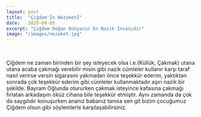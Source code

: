 ```yaml
---
layout: post
title:  "Çiğdem'İn Nezaketİ"
date:   2020-09-05
excerpt: "Çiğdem Doğan Dünyanın En Nazik İnsanıdır"
image: "/images/nezaket.jpg"
---
```


<br />

Çiğdem ne zaman birinden bir şey isteyecek olsa i.e.(Küllük, Çakmak) utana utana acaba çakmağı verebilir misin gibi nazik cümleler kullanır karşı taraf nasıl verirse versin sigarasını yakmadan önce teşekkür ederim, yaktıktan sonrada çok teşekkür ederim  gibi cümleler kullanmaktadır aşırı nazik bir şekilde. Bayram Oğlunda otururken çakmak isteyince kafasına çakmağı fırlatan arkadaşım öküz cihana bile teşekkür etmiştir. Aynı zamanda da çok da saygılıdır konuşurken ananız babanız tanısa sen git bizim çocuğumuz Çiğdem olsun gibi söylemlerle karşılaşabilirsiniz.
